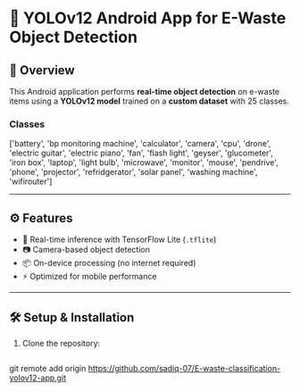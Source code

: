 # 📱 YOLOv12 Android App for E-Waste Object Detection

## 📌 Overview
This Android application performs **real-time object detection** on e-waste items using a **YOLOv12 model** trained on a **custom dataset** with 25 classes.

### Classes
['battery', 'bp monitoring machine', 'calculator', 'camera', 'cpu', 'drone', 'electric guitar', 'electric piano', 'fan', 'flash light', 'geyser', 'glucometer', 'iron box', 'laptop', 'light bulb', 'microwave', 'monitor', 'mouse', 'pendrive', 'phone', 'projector', 'refridgerator', 'solar panel', 'washing machine', 'wifirouter']

---

## ⚙️ Features
- 🚀 Real-time inference with TensorFlow Lite (`.tflite`)
- 📷 Camera-based object detection
- 📦 On-device processing (no internet required)
- ⚡ Optimized for mobile performance

---

## 🛠️ Setup & Installation
1. Clone the repository:
   ```bash
  git remote add origin https://github.com/sadiq-07/E-waste-classification-yolov12-app.git
